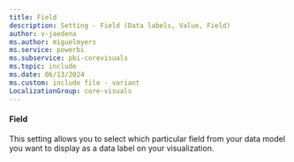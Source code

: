 ```yaml
---
title: Field
description: Setting - Field (Data labels, Value, Field)
author: v-jaedena
ms.author: miguelmyers
ms.service: powerbi
ms.subservice: pbi-corevisuals
ms.topic: include
ms.date: 06/13/2024
ms.custom: include file - variant
LocalizationGroup: core-visuals
---
```

#### Field

This setting allows you to select which particular field from your data model you want to display as a data label on your visualization.
